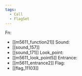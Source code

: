 ```yaml
---
tags:
  - Call
  - FlagSet
---
```

Fn:
- [[m5611_function21]]
Sound:
- [[sound_157]]
- [[sound_171]]
Look_point:
- [[m5611_look_point5]]
Entrance:
- [[m5611_entrance2]]
Flag:
- [[flag_11103]]
